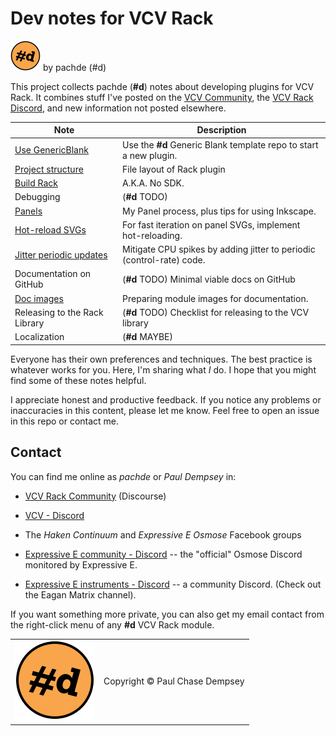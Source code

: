 # Dev notes for VCV Rack

![pachde (#d) logo](./assets/Logo-24.svg) by pachde (#d)

This project collects pachde (**#d**) notes about developing plugins for VCV Rack.
It combines stuff I've posted on the [VCV Community](https://community.vcvrack.com/), the [VCV Rack Discord](https://discord.gg/wxa89Mh), and new information not posted elsewhere.

| Note | Description |
| -- | -- |
| [Use GenericBlank](./use-generic-blank.md#use-genericblank) | Use the **#d** Generic Blank template repo to start a new plugin. |
| [Project structure](./project-structure.md#project-structure) | File layout of Rack plugin |
| [Build Rack](./build-rack.md#build-rack) | A.K.A. No SDK. |
| Debugging | (**#d** TODO) |
| [Panels](./panels.md#panels) | My Panel process, plus tips for using Inkscape. |
| [Hot-reload SVGs](./hot-svg.md#hot-reload-svgs) | For fast iteration on panel SVGs, implement hot-reloading. |
| [Jitter periodic updates](./jitter-periodic.md#jitter-periodic-updates) | Mitigate CPU spikes by adding jitter to periodic (control-rate) code. |
| Documentation on GitHub | (**#d** TODO) Minimal viable docs on GitHub |
| [Doc images](./doc-images.md#plugin-images-for-documentation) | Preparing module images for documentation. |
| Releasing to the Rack Library | (**#d** TODO) Checklist for releasing to the VCV library |
| Localization | (**#d** MAYBE) |

Everyone has their own preferences and techniques.
The best practice is whatever works for you.
Here, I'm sharing what _I_ do.
I hope that you might find some of these notes helpful.

I appreciate honest and productive feedback.
If you notice any problems or inaccuracies in this content, please let me know.
Feel free to open an issue in this repo or contact me.

## Contact

You can find me online as *pachde* or *Paul Dempsey* in:

- [VCV Rack Community](https://community.vcvrack.com/) (Discourse)

- [VCV - Discord](https://discord.gg/rhcztE4sZd)

- The *Haken Continuum* and *Expressive E Osmose* Facebook groups

- [Expressive E community - Discord](https://discord.gg/UtMynfPqw7) -- the "official" Osmose Discord monitored by Expressive E.

- [Expressive E instruments - Discord](https://discord.gg/ZjHTgmCR9w) -- a community Discord. (Check out the Eagan Matrix channel).

If you want something more private, you can also get my email contact from the right-click menu of any **#d** VCV Rack module.

| | |
|--|--|
| ![pachde (#d) logo](./assets/Logo.svg) | Copyright © Paul Chase Dempsey |
